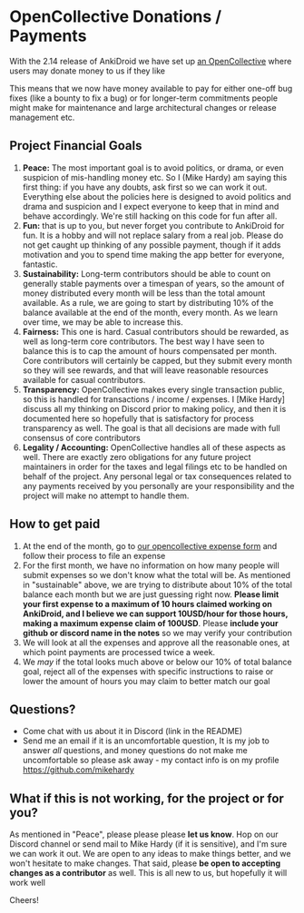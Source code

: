# OpenCollective Donations / Payments

With the 2.14 release of AnkiDroid we have set up [an OpenCollective](https://opencollective.com/ankidroid) where users may donate money to us if they like

This means that we now have money available to pay for either one-off bug fixes (like a bounty to fix a bug) or for longer-term commitments people might make for maintenance and large architectural changes or release management etc.

## Project Financial Goals

1. **Peace:** The most important goal is to avoid politics, or drama, or even suspicion of mis-handling money etc. So I (Mike Hardy) am saying this first thing: if you have any doubts, ask first so we can work it out. Everything else about the policies here is designed to avoid politics and drama and suspicion and I expect everyone to keep that in mind and behave accordingly. We're still hacking on this code for fun after all.
1. **Fun:** that is up to you, but never forget you contribute to AnkiDroid for fun. It is a hobby and will not replace salary from a real job. Please do not get caught up thinking of any possible payment, though if it adds motivation and you to spend time making the app better for everyone, fantastic.
1. **Sustainability:** Long-term contributors should be able to count on generally stable payments over a timespan of years, so the amount of money distributed every month will be less than the total amount available. As a rule, we are going to start by distributing 10% of the balance available at the end of the month, every month. As we learn over time, we may be able to increase this.
1. **Fairness:** This one is hard. Casual contributors should be rewarded, as well as long-term core contributors. The best way I have seen to balance this is to cap the amount of hours compensated per month. Core contributors will certainly be capped, but they submit every month so they will see rewards, and that will leave reasonable resources available for casual contributors.
1. **Transparency:** OpenCollective makes every single transaction public, so this is handled for transactions / income / expenses. I [Mike Hardy] discuss all my thinking on Discord prior to making policy, and then it is documented here so hopefully that is satisfactory for process transparency as well. The goal is that all decisions are made with full consensus of core contributors
1. **Legality / Accounting:** OpenCollective handles all of these aspects as well. There are exactly zero obligations for any future project maintainers in order for the taxes and legal filings etc to be handled on behalf of the project. Any personal legal or tax consequences related to any payments received by you personally are your responsibility and the project will make no attempt to handle them.


## How to get paid

1. At the end of the month, go to [our opencollective expense form](https://opencollective.com/ankidroid/expenses/new) and follow their process to file an expense
1. For the first month, we have no information on how many people will submit expenses so we don't know what the total will be. As mentioned in "sustainable" above, we are trying to distribute about 10% of the total balance each month but we are just guessing right now. **Please limit your first expense to a maximum of 10 hours claimed working on AnkiDroid, and I believe we can support 10USD/hour for those hours, making a maximum expense claim of 100USD**. Please **include your github or discord name in the notes** so we may verify your contribution
1. We will look at all the expenses and approve all the reasonable ones, at which point payments are processed twice a week.
1. We *may* if the total looks much above or below our 10% of total balance goal, reject all of the expenses with specific instructions to raise or lower the amount of hours you may claim to better match our goal

## Questions?

- Come chat with us about it in Discord (link in the README)
- Send me an email if it is an uncomfortable question, It is my job to answer *all* questions, and money questions do not make me uncomfortable so please ask away - my contact info is on my profile https://github.com/mikehardy

## What if this is not working, for the project or for you?

As mentioned in "Peace", please please please **let us know**. Hop on our Discord channel or send mail to Mike Hardy (if it is sensitive), and I'm sure we can work it out. We are open to any ideas to make things better, and we won't hesitate to make changes. That said, please **be open to accepting changes as a contributor** as well. This is all new to us, but hopefully it will work well

Cheers!